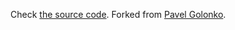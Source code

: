 Check [the source code](https://github.com/ajdjyt/markdown-cv).
Forked from [Pavel Golonko](https://github.com/Greenek/cv).